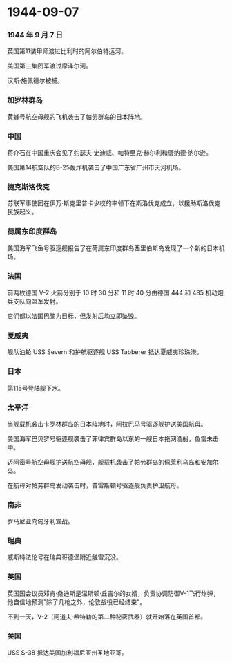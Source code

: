 # 1944-09-07

### 1944 年 9 月 7 日

英国第11装甲师渡过比利时的阿尔伯特运河。

美国第三集团军渡过摩泽尔河。

汉斯·施佩德尔被捕。

### 加罗林群岛

黄蜂号航空母舰的飞机袭击了帕劳群岛的日本阵地。

### 中国

蒋介石在中国重庆会见了约瑟夫·史迪威、帕特里克·赫尔利和唐纳德·纳尔逊。

美国第14航空队的B-25轰炸机袭击了中国广东省广州市天河机场。

### 捷克斯洛伐克

苏联军事使团在伊万·斯克里普卡少校的率领下在斯洛伐克成立，以援助斯洛伐克民族起义。

### 荷属东印度群岛

美国海军飞鱼号驱逐舰报告了在荷属东印度群岛西里伯斯岛发现了一个新的日本机场。

### 法国

前两枚德国 V-2 火箭分别于 10 时 30 分和 11 时 40 分由德国 444 和 485
机动炮兵支队向盟军发射。

它们都以法国巴黎为目标，但发射后均立即坠毁。

### 夏威夷

舰队油轮 USS Severn 和护航驱逐舰 USS Tabberer 抵达夏威夷珍珠港。

### 日本

第115号登陆舰下水。

### 太平洋

当舰载机袭击卡罗林群岛的日本阵地时，阿拉巴马号驱逐舰护送美国航母。

美国海军巴贝罗号驱逐舰袭击了菲律宾群岛以东的一艘日本拖网渔船，鱼雷未击中。

迈阿密号航空母舰护送航空母舰，舰载机袭击了帕劳群岛的佩莱利乌岛和安加尔岛。

在航母对帕劳群岛发动袭击时，普雷斯顿号驱逐舰负责护卫航母。

### 南非

罗马尼亚向匈牙利宣战。

### 瑞典

威斯特法伦号在瑞典哥德堡附近触雷沉没。

### 英国

英国国会议员邓肯·桑迪斯是温斯顿·丘吉尔的女婿，负责协调防御V-1飞行炸弹，他自信地预测"除了几枪之外，伦敦战役已经结束"。

不到一天，V-2（阿道夫·希特勒的第二种秘密武器）就开始落在英国首都。

### 美国

USS S-38 抵达美国加利福尼亚州圣地亚哥。